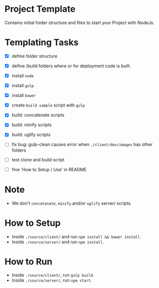 # Project Template
Contains initial folder structure and files to start your Project with NodeJs.

# Templating Tasks

- [x] define folder structure
- [x] define /build folders where or for deployment code is built.
- [x] install `node`
- [x] install `gulp`
- [x] install `bower` 
- [x] create `build sample` script with `gulp`
- [x] build: concatenate scripts
- [x] build: minify scripts
- [x] build: uglify scripts
- [ ] fix bug: gulp-clean causes error when `./client/dev/images` has other folders
- [ ] test clone and build script

- [ ] fine 'How to Setup / Use' in README

# Note

- We don't `concatenate`, `minify` and/or `uglify` server/ scripts.

# How to Setup

- Inside `./source/client/` and run `npm install && bower install`.
- Inside `./source/server/` and run `npm install`.

# How to Run

- Inside `./source/client/`, run `gulp build`. 
- Inside `./source/server/`, run `npm start`.

